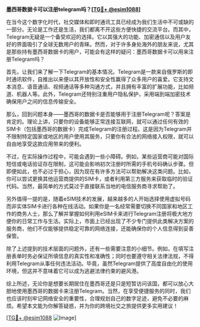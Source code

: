 **墨西哥数据卡可以注册telegram吗？[[TG💪+ @esim1088](https://t.me/s/esim1088)]**

在当今这个数字化时代，社交媒体和即时通讯工具已经成为我们生活中不可或缺的一部分。无论是工作还是生活，我们都离不开这些方便快捷的交流平台。而其中，Telegram无疑是一个备受欢迎的选择。它以其强大的功能、加密通信以及用户友好的界面吸引了全球无数用户的青睐。然而，对于许多身处海外的朋友来说，尤其是那些持有墨西哥数据卡的用户，可能会有这样的疑问：墨西哥数据卡可以用来注册Telegram吗？

首先，让我们来了解一下Telegram的基本情况。Telegram是一款来自俄罗斯的即时通讯软件，自推出以来便以其开放性和安全性赢得了众多用户的喜爱。它支持文本消息、语音通话、视频通话等多种沟通方式，并且拥有丰富的扩展功能，比如频道、机器人等。此外，Telegram还特别注重用户隐私保护，采用端到端加密技术确保用户之间的信息传输安全。

那么，回到问题本身——墨西哥的数据卡是否能够用于注册Telegram呢？答案是肯定的。理论上讲，只要你的设备能够正常连接互联网，就可以通过任何有效的SIM卡（包括墨西哥的数据卡）完成Telegram的注册过程。这是因为Telegram并不限制特定国家或地区的用户使用其服务，只要你有合法的网络接入权限，就可以自由地享受这款应用带来的便利。

不过，在实际操作过程中，可能会遇到一些小障碍。例如，某些运营商可能对国际短信或电话验证存在限制，这可能会影响初次注册时所需的手机号码确认步骤。但即便如此，也不必过于担心，因为现在有许多方法可以帮助解决这类问题。比如，你可以尝试更换其他运营商提供的SIM卡，或者利用第三方服务来获取临时的验证代码。当然，最简单的方式莫过于直接联系当地的电信服务商寻求帮助了。

另外值得一提的是，随着eSIM技术的发展，越来越多的人开始选择使用虚拟号码而非实体SIM卡进行各种在线活动。如果你是一名经常需要切换不同国家和地区工作的商务人士，那么了解并掌握如何利用eSIM卡来进行Telegram注册将极大地方便你的日常工作与生活。实际上，市面上已经出现了不少专门提供此类解决方案的服务商，他们不仅能够提供稳定可靠的网络连接，还能确保你的个人信息得到妥善保管。

除了上述提到的技术层面的问题外，还有一些需要注意的小细节。例如，在填写注册表单时务必保证所填信息的真实性和准确性；同时也要遵守相关法律法规，不得利用Telegram从事任何违法活动。毕竟，虽然Telegram提供了高度自由化的使用环境，但这并不意味着它可以成为逃避法律约束的避风港。

综上所述，无论你是想要长期居住在墨西哥还是只是短暂访问该国，都可以放心大胆地使用墨西哥的数据卡来注册Telegram。当然，在享受便捷服务的同时，我们也应该时刻牢记网络安全的重要性，合理规划自己的数字足迹，避免不必要的麻烦。希望本文能为你解答疑惑，并为你的跨境社交之旅提供更多实用建议！

[[TG💪+ @esim1088](https://t.me/s/esim1088) ![Image](https://i.postimg.cc/4NQfJmqS/Snipaste-2025-05-13-00-14-12.png)]